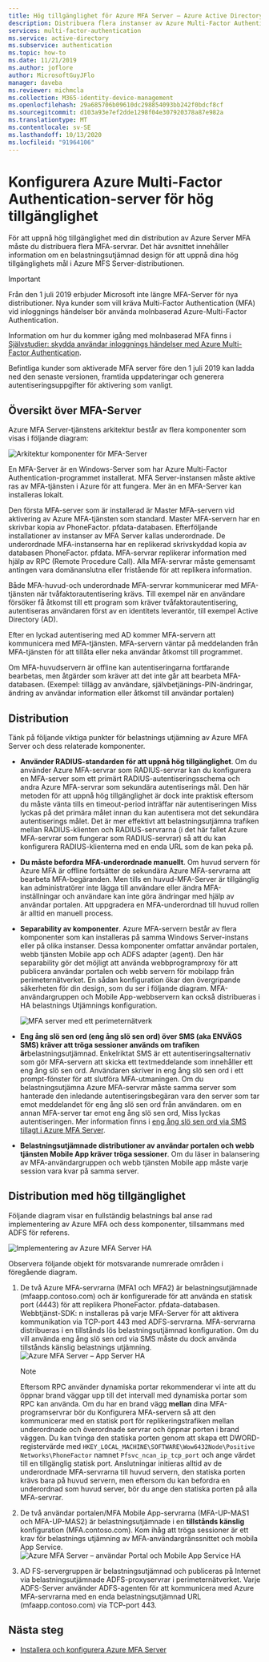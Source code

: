 ```yaml
---
title: Hög tillgänglighet för Azure MFA Server – Azure Active Directory
description: Distribuera flera instanser av Azure Multi-Factor Authentication-server i konfigurationer som ger hög tillgänglighet.
services: multi-factor-authentication
ms.service: active-directory
ms.subservice: authentication
ms.topic: how-to
ms.date: 11/21/2019
ms.author: joflore
author: MicrosoftGuyJFlo
manager: daveba
ms.reviewer: michmcla
ms.collection: M365-identity-device-management
ms.openlocfilehash: 29a685706b09610dc298854093bb242f0bdcf8cf
ms.sourcegitcommit: d103a93e7ef2dde1298f04e307920378a87e982a
ms.translationtype: MT
ms.contentlocale: sv-SE
ms.lasthandoff: 10/13/2020
ms.locfileid: "91964106"
---
```

# <a name="configure-azure-multi-factor-authentication-server-for-high-availability"></a>Konfigurera Azure Multi-Factor Authentication-server för hög tillgänglighet

För att uppnå hög tillgänglighet med din distribution av Azure Server MFA måste du distribuera flera MFA-servrar. Det här avsnittet innehåller information om en belastningsutjämnad design för att uppnå dina hög tillgänglighets mål i Azure MFS Server-distributionen.

> [!IMPORTANT]
> Från den 1 juli 2019 erbjuder Microsoft inte längre MFA-Server för nya distributioner. Nya kunder som vill kräva Multi-Factor Authentication (MFA) vid inloggnings händelser bör använda molnbaserad Azure-Multi-Factor Authentication.
>
> Information om hur du kommer igång med molnbaserad MFA finns i [Självstudier: skydda användar inloggnings händelser med Azure Multi-Factor Authentication](tutorial-enable-azure-mfa.md).
>
> Befintliga kunder som aktiverade MFA server före den 1 juli 2019 kan ladda ned den senaste versionen, framtida uppdateringar och generera autentiseringsuppgifter för aktivering som vanligt.

## <a name="mfa-server-overview"></a>Översikt över MFA-Server

Azure MFA Server-tjänstens arkitektur består av flera komponenter som visas i följande diagram:

 ![Arkitektur komponenter för MFA-Server](./media/howto-mfaserver-deploy-ha/mfa-ha-architecture.png)

En MFA-Server är en Windows-Server som har Azure Multi-Factor Authentication-programmet installerat. MFA Server-instansen måste aktive ras av MFA-tjänsten i Azure för att fungera. Mer än en MFA-Server kan installeras lokalt.

Den första MFA-server som är installerad är Master MFA-servern vid aktivering av Azure MFA-tjänsten som standard. Master MFA-servern har en skrivbar kopia av PhoneFactor. pfdata-databasen. Efterföljande installationer av instanser av MFA Server kallas underordnade. De underordnade MFA-instanserna har en replikerad skrivskyddad kopia av databasen PhoneFactor. pfdata. MFA-servrar replikerar information med hjälp av RPC (Remote Procedure Call). Alla MFA-servrar måste gemensamt antingen vara domänanslutna eller fristående för att replikera information.

Både MFA-huvud-och underordnade MFA-servrar kommunicerar med MFA-tjänsten när tvåfaktorautentisering krävs. Till exempel när en användare försöker få åtkomst till ett program som kräver tvåfaktorautentisering, autentiseras användaren först av en identitets leverantör, till exempel Active Directory (AD).

Efter en lyckad autentisering med AD kommer MFA-servern att kommunicera med MFA-tjänsten. MFA-servern väntar på meddelanden från MFA-tjänsten för att tillåta eller neka användar åtkomst till programmet.

Om MFA-huvudservern är offline kan autentiseringarna fortfarande bearbetas, men åtgärder som kräver att det inte går att bearbeta MFA-databasen. (Exempel: tillägg av användare, självbetjänings-PIN-ändringar, ändring av användar information eller åtkomst till användar portalen)

## <a name="deployment"></a>Distribution

Tänk på följande viktiga punkter för belastnings utjämning av Azure MFA Server och dess relaterade komponenter.

* **Använder RADIUS-standarden för att uppnå hög tillgänglighet**. Om du använder Azure MFA-servrar som RADIUS-servrar kan du konfigurera en MFA-server som ett primärt RADIUS-autentiseringsschema och andra Azure MFA-servrar som sekundära autentiserings mål. Den här metoden för att uppnå hög tillgänglighet är dock inte praktisk eftersom du måste vänta tills en timeout-period inträffar när autentiseringen Miss lyckas på det primära målet innan du kan autentisera mot det sekundära autentiserings målet. Det är mer effektivt att belastningsutjämna trafiken mellan RADIUS-klienten och RADIUS-servrarna (i det här fallet Azure MFA-servrar som fungerar som RADIUS-servrar) så att du kan konfigurera RADIUS-klienterna med en enda URL som de kan peka på.
* **Du måste befordra MFA-underordnade manuellt**. Om huvud servern för Azure MFA är offline fortsätter de sekundära Azure MFA-servrarna att bearbeta MFA-begäranden. Men tills en huvud-MFA-Server är tillgänglig kan administratörer inte lägga till användare eller ändra MFA-inställningar och användare kan inte göra ändringar med hjälp av användar portalen. Att uppgradera en MFA-underordnad till huvud rollen är alltid en manuell process.
* **Separability av komponenter**. Azure MFA-servern består av flera komponenter som kan installeras på samma Windows Server-instans eller på olika instanser. Dessa komponenter omfattar användar portalen, webb tjänsten Mobile app och ADFS adapter (agent). Den här separability gör det möjligt att använda webbprogramproxy för att publicera användar portalen och webb servern för mobilapp från perimeternätverket. En sådan konfiguration ökar den övergripande säkerheten för din design, som du ser i följande diagram. MFA-användargruppen och Mobile App-webbservern kan också distribueras i HA belastnings Utjämnings konfiguration.

   ![MFA server med ett perimeternätverk](./media/howto-mfaserver-deploy-ha/mfasecurity.png)

* **Eng ång slö sen ord (eng ång slö sen ord) över SMS (aka ENVÄGS SMS) kräver att tröga sessioner används om trafiken är**belastningsutjämnad. Enkelriktat SMS är ett autentiseringsalternativ som gör MFA-servern att skicka ett textmeddelande som innehåller ett eng ång slö sen ord. Användaren skriver in eng ång slö sen ord i ett prompt-fönster för att slutföra MFA-utmaningen. Om du belastningsutjämna Azure MFA-servrar måste samma server som hanterade den inledande autentiseringsbegäran vara den server som tar emot meddelandet för eng ång slö sen ord från användaren. om en annan MFA-server tar emot eng ång slö sen ord, Miss lyckas autentiseringen. Mer information finns i [eng ång slö sen ord via SMS tillagt i Azure MFA Server](https://blogs.technet.microsoft.com/enterprisemobility/2015/03/02/one-time-password-over-sms-added-to-azure-mfa-server).
* **Belastningsutjämnade distributioner av användar portalen och webb tjänsten Mobile App kräver tröga sessioner**. Om du läser in balansering av MFA-användargruppen och webb tjänsten Mobile app måste varje session vara kvar på samma server.

## <a name="high-availability-deployment"></a>Distribution med hög tillgänglighet

Följande diagram visar en fullständig belastnings bal anse rad implementering av Azure MFA och dess komponenter, tillsammans med ADFS för referens.

 ![Implementering av Azure MFA Server HA](./media/howto-mfaserver-deploy-ha/mfa-ha-deployment.png)

Observera följande objekt för motsvarande numrerade områden i föregående diagram.

1. De två Azure MFA-servrarna (MFA1 och MFA2) är belastningsutjämnade (mfaapp.contoso.com) och är konfigurerade för att använda en statisk port (4443) för att replikera PhoneFactor. pfdata-databasen. Webbtjänst-SDK: n installeras på varje MFA-Server för att aktivera kommunikation via TCP-port 443 med ADFS-servrarna. MFA-servrarna distribueras i en tillstånds lös belastningsutjämnad konfiguration. Om du vill använda eng ång slö sen ord via SMS måste du dock använda tillstånds känslig belastnings utjämning.
   ![Azure MFA Server – App Server HA](./media/howto-mfaserver-deploy-ha/mfaapp.png)

   > [!NOTE]
   > Eftersom RPC använder dynamiska portar rekommenderar vi inte att du öppnar brand väggar upp till det intervall med dynamiska portar som RPC kan använda. Om du har en brand vägg **mellan** dina MFA-programservrar bör du Konfigurera MFA-servern så att den kommunicerar med en statisk port för replikeringstrafiken mellan underordnade och överordnade servrar och öppnar porten i brand väggen. Du kan tvinga den statiska porten genom att skapa ett DWORD-registervärde med ```HKEY_LOCAL_MACHINE\SOFTWARE\Wow6432Node\Positive Networks\PhoneFactor``` namnet ```Pfsvc_ncan_ip_tcp_port``` och ange värdet till en tillgänglig statisk port. Anslutningar initieras alltid av de underordnade MFA-servrarna till huvud servern, den statiska porten krävs bara på huvud servern, men eftersom du kan befordra en underordnad som huvud server, bör du ange den statiska porten på alla MFA-servrar.

2. De två användar portalen/MFA Mobile App-servrarna (MFA-UP-MAS1 och MFA-UP-MAS2) är belastningsutjämnade i en **tillstånds känslig** konfiguration (MFA.contoso.com). Kom ihåg att tröga sessioner är ett krav för belastnings utjämning av MFA-användargränssnittet och mobila App Service.
   ![Azure MFA Server – användar Portal och Mobile App Service HA](./media/howto-mfaserver-deploy-ha/mfaportal.png)
3. AD FS-servergruppen är belastningsutjämnad och publiceras på Internet via belastningsutjämnade ADFS-proxyservrar i perimeternätverket. Varje ADFS-Server använder ADFS-agenten för att kommunicera med Azure MFA-servrarna med en enda belastningsutjämnad URL (mfaapp.contoso.com) via TCP-port 443.

## <a name="next-steps"></a>Nästa steg

* [Installera och konfigurera Azure MFA Server](howto-mfaserver-deploy.md)
